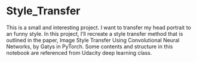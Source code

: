# Style_Transfer
This is a small and interesting project. I want to transfer my head portrait to an funny style.   In this project,  I’ll recreate a style transfer method that is outlined in the paper, Image Style Transfer Using Convolutional Neural Networks, by Gatys in PyTorch.  Some contents and structure in this notebook are referenced from Udacity deep learning class.

